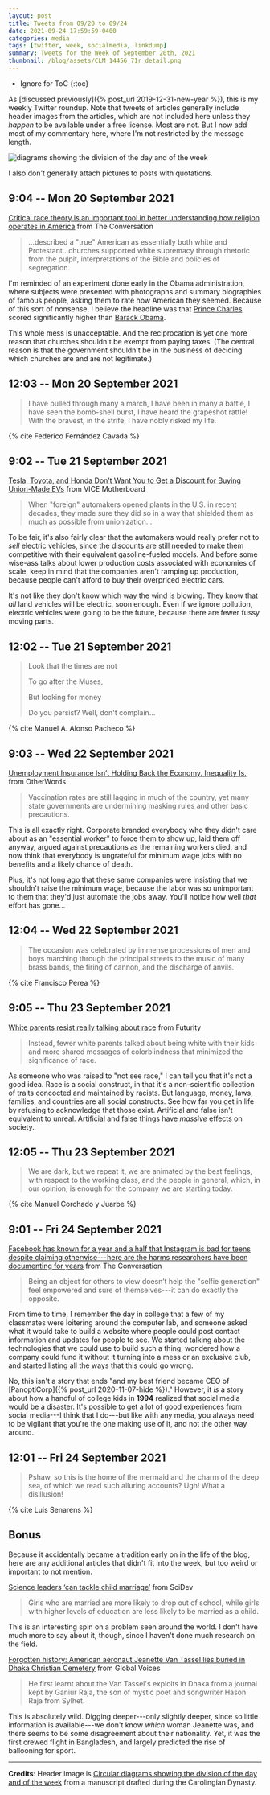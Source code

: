 ```yaml
---
layout: post
title: Tweets from 09/20 to 09/24
date: 2021-09-24 17:59:59-0400
categories: media
tags: [twitter, week, socialmedia, linkdump]
summary: Tweets for the Week of September 20th, 2021
thumbnail: /blog/assets/CLM_14456_71r_detail.png
---
```


* Ignore for ToC
{:toc}

As [discussed previously]({% post_url 2019-12-31-new-year %}), this is my weekly Twitter roundup.  Note that tweets of articles generally include header images from the articles, which are not included here unless they *happen* to be available under a free license.  Most are not.  But I now add most of my commentary here, where I'm not restricted by the message length.

![diagrams showing the division of the day and of the week](/blog/assets/CLM_14456_71r_detail.png "diagrams showing the division of the day and of the week")

I also don't generally attach pictures to posts with quotations.

## 9:04 -- Mon 20 September 2021

[<i class="fab fa-twitter-square"></i>](https://jcolag.github.io/twitter/1439938393396285445) [Critical race theory is an important tool in better understanding how religion operates in America](https://theconversation.com/critical-race-theory-is-an-important-tool-in-better-understanding-how-religion-operates-in-america-164288) from The Conversation

 > ...described a "true" American as essentially both white and Protestant...churches supported white supremacy through rhetoric from the pulpit, interpretations of the Bible and policies of segregation.

I'm reminded of an experiment done early in the Obama administration, where subjects were presented with photographs and summary biographies of famous people, asking them to rate how American they seemed.  Because of this sort of nonsense, I believe the headline was that [Prince Charles](https://en.wikipedia.org/wiki/Charles,_Prince_of_Wales) scored significantly higher than [Barack Obama](https://en.wikipedia.org/wiki/Barack_Obama).

This whole mess is unacceptable.  And the reciprocation is yet one more reason that churches shouldn't be exempt from paying taxes.  (The central reason is that the government shouldn't be in the business of deciding which churches are and are not legitimate.)

## 12:03 -- Mon 20 September 2021

[<i class="fab fa-twitter-square"></i>](https://jcolag.github.io/twitter/1439983439978115074)

 > I have pulled through many a march, I have been in many a battle, I have seen the bomb-shell burst, I have heard the grapeshot rattle! With the bravest, in the strife, I have nobly risked my life.

{% cite Federico Fernández Cavada %}

## 9:02 -- Tue 21 September 2021

[<i class="fab fa-twitter-square"></i>](https://jcolag.github.io/twitter/1440300529431764992) [Tesla, Toyota, and Honda Don’t Want You to Get a Discount for Buying Union-Made EVs](https://www.vice.com/en/article/epn3pp/tesla-toyota-and-honda-dont-want-you-to-get-a-discount-for-buying-union-made-evs) from VICE Motherboard

 > When "foreign" automakers opened plants in the U.S. in recent decades, they made sure they did so in a way that shielded them as much as possible from unionization...

To be fair, it's also fairly clear that the automakers would really prefer not to *sell* electric vehicles, since the discounts are still needed to make them competitive with their equivalent gasoline-fueled models.  And before some wise-ass talks about lower production costs associated with economies of scale, keep in mind that the companies aren't ramping up production, because people can't afford to buy their overpriced electric cars.

It's not like they don't know which way the wind is blowing.  They know that *all* land vehicles will be electric, soon enough.  Even if we ignore pollution, electric vehicles were going to be the future, because there are fewer fussy moving parts.

## 12:02 -- Tue 21 September 2021

[<i class="fab fa-twitter-square"></i>](https://jcolag.github.io/twitter/1440345576277614599)

 > Look that the times are not
 >
 > To go after the Muses,
 >
 > But looking for money
 >
 > Do you persist? Well, don't complain...

{% cite Manuel A. Alonso Pacheco %}

## 9:03 -- Wed 22 September 2021

[<i class="fab fa-twitter-square"></i>](https://jcolag.github.io/twitter/1440662917288919043) [Unemployment Insurance Isn’t Holding Back the Economy. Inequality Is.](https://otherwords.org/unemployment-insurance-isnt-holding-back-the-economy-inequality-is/) from OtherWords

 > Vaccination rates are still lagging in much of the country, yet many state governments are undermining masking rules and other basic precautions.

This is all exactly right.  Corporate branded everybody who they didn't care about as an "essential worker" to force them to show up, laid them off anyway, argued against precautions as the remaining workers died, and now think that everybody is ungrateful for minimum wage jobs with no benefits and a likely chance of death.

Plus, it's not long ago that these same companies were insisting that we shouldn't raise the minimum wage, because the labor was so unimportant to them that they'd just automate the jobs away.  You'll notice how well *that* effort has gone...

## 12:04 -- Wed 22 September 2021

[<i class="fab fa-twitter-square"></i>](https://jcolag.github.io/twitter/1440708467128418304)

 > The occasion was celebrated by immense processions of men and boys marching through the principal streets to the music of many brass bands, the firing of cannon, and the discharge of anvils.

{% cite Francisco Perea %}

## 9:05 -- Thu 23 September 2021

[<i class="fab fa-twitter-square"></i>](https://jcolag.github.io/twitter/1441025808378761216) [White parents resist really talking about race](https://www.futurity.org/white-parents-children-racism-2628272-2/) from Futurity

 > Instead, fewer white parents talked about being white with their kids and more shared messages of colorblindness that minimized the significance of race.

As someone who was raised to "not see race," I can tell you that it's not a good idea.  Race is a social construct, in that it's a non-scientific collection of traits concocted and maintained by racists.  But language, money, laws, families, and countries are all social constructs.  See how far you get in life by refusing to acknowledge that those exist.  Artificial and false isn't equivalent to unreal.  Artificial and false things have *massive* effects on society.

## 12:05 -- Thu 23 September 2021

[<i class="fab fa-twitter-square"></i>](https://jcolag.github.io/twitter/1441071107038056459)

 > We are dark, but we repeat it, we are animated by the best feelings, with respect to the working class, and the people in general, which, in our opinion, is enough for the company we are starting today.

{% cite Manuel Corchado y Juarbe %}

## 9:01 -- Fri 24 September 2021

[<i class="fab fa-twitter-square"></i>](https://jcolag.github.io/twitter/1441387189758160902) [Facebook has known for a year and a half that Instagram is bad for teens despite claiming otherwise---here are the harms researchers have been documenting for years](https://theconversation.com/facebook-has-known-for-a-year-and-a-half-that-instagram-is-bad-for-teens-despite-claiming-otherwise-here-are-the-harms-researchers-have-been-documenting-for-years-168043) from The Conversation

 > Being an object for others to view doesn’t help the "selfie generation" feel empowered and sure of themselves---it can do exactly the opposite.

From time to time, I remember the day in college that a few of my classmates were loitering around the computer lab, and someone asked what it would take to build a website where people could post contact information and updates for people to see.  We started talking about the technologies that we could use to build such a thing, wondered how a company could fund it without it turning into a mess or an exclusive club, and started listing all the ways that this could go wrong.

No, this isn't a story that ends "and my best friend became CEO of [PanoptiCorp]({% post_url 2020-11-07-hide %})."  However, it *is* a story about how a handful of college kids in **1994** realized that social media would be a disaster.  It's possible to get a lot of good experiences from social media---I think that I do---but like with any media, you always need to be vigilant that you're the one making use of it, and not the other way around.

## 12:01 -- Fri 24 September 2021

[<i class="fab fa-twitter-square"></i>](https://jcolag.github.io/twitter/1441432488295862287)

 > Pshaw, so this is the home of the mermaid and the charm of the deep sea, of which we read such alluring accounts? Ugh! What a disillusion!

{% cite Luis Senarens %}

## Bonus

Because it accidentally became a tradition early on in the life of the blog, here are any additional articles that didn't fit into the week, but too weird or important to not mention.

<i class="fas fa-square"></i> [Science leaders ‘can tackle child marriage’](https://www.scidev.net/global/podcast/science-leaders-can-tackle-child-marriage/) from SciDev

 > Girls who are married are more likely to drop out of school, while girls with higher levels of education are less likely to be married as a child.

This is an interesting spin on a problem seen around the world.  I don't have much more to say about it, though, since I haven't done much research on the field.

<i class="fas fa-square"></i> [Forgotten history: American aeronaut Jeanette Van Tassel lies buried in Dhaka Christian Cemetery](https://globalvoices.org/2021/09/17/forgotten-history-american-aeronaut-jeanette-van-tassel-lies-buried-in-dhaka-christian-cemetery/) from Global Voices

 > He first learnt about the Van Tassel's exploits in Dhaka from a journal kept by Ganiur Raja, the son of mystic poet and songwriter Hason Raja from Sylhet.

This is absolutely wild.  Digging deeper---only slightly deeper, since so little information is available---we don't know *which* woman Jeanette was, and there seems to be some disagreement about their nationality.  Yet, it was the first crewed flight in Bangladesh, and largely predicted the rise of ballooning for sport.

* * *

**Credits**:  Header image is [Circular diagrams showing the division of the day and of the week](https://commons.wikimedia.org/wiki/File:CLM_14456_71r_detail.jpg) from a manuscript drafted during the Carolingian Dynasty.

